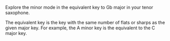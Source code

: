 Explore the minor mode in the equivalent key to Gb major in your tenor saxophone.

The equivalent key is the key with the same number of flats or sharps as the given major key. For
example, the A minor key is the equivalent to the C major key.

